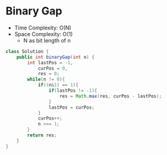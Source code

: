 # Binary Gap

- Time Complexity: O(N)
- Space Complexity: O(1)
  - N as bit length of n

```java
class Solution {
    public int binaryGap(int n) {
        int lastPos = -1,
            curPos = 0,
            res = 0;
        while(n != 0){
            if((n&1) == 1){
                if(lastPos != -1){
                    res = Math.max(res, curPos - lastPos);
                }
                lastPos = curPos;
            }
            curPos++;
            n >>= 1;
        }
        return res;
    }
}
```
